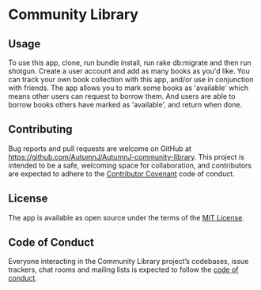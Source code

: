 # Community Library

## Usage

To use this app, clone, run bundle install, run rake db:migrate and then run shotgun. Create a user account and add as many books as you'd like. You can track your own book collection with this app, and/or use in conjunction with friends. The app allows you to mark some books as 'available' which means other users can request to borrow them. And users are able to borrow books others have marked as 'available', and return when done.

## Contributing

Bug reports and pull requests are welcome on GitHub at https://github.com/AutumnJ/AutumnJ-community-library. This project is intended to be a safe, welcoming space for collaboration, and contributors are expected to adhere to the [Contributor Covenant](http://contributor-covenant.org) code of conduct.

## License

The app is available as open source under the terms of the [MIT License](https://opensource.org/licenses/MIT).

## Code of Conduct

Everyone interacting in the Community Library project’s codebases, issue trackers, chat rooms and mailing lists is expected to follow the [code of conduct](https://github.com/AutumnJ/AutumnJ-community-library/blob/master/CODE_OF_CONDUCT.md).